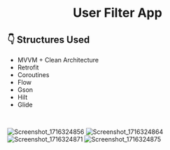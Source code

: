
# <p align="center"> User Filter App </p>  

## :point_down: Structures Used
- MVVM + Clean Architecture
- Retrofit
- Coroutines
- Flow
- Gson
- Hilt
- Glide
<br>

![Screenshot_1716324856](https://github.com/hakanozer/tukcell_kotlin_2024/assets/74265465/62deb0f0-a3f5-4b59-8908-4f839300c6da)
![Screenshot_1716324864](https://github.com/hakanozer/tukcell_kotlin_2024/assets/74265465/854276a6-16d4-4bb8-ba4f-189606612b49)
![Screenshot_1716324871](https://github.com/hakanozer/tukcell_kotlin_2024/assets/74265465/a7f87e6f-9b95-4993-9962-dc5b7be83350)
![Screenshot_1716324875](https://github.com/hakanozer/tukcell_kotlin_2024/assets/74265465/91dd44f0-ffef-4780-9e07-9179b3f58a09)
